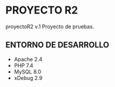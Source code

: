 # PROYECTO R2
proyectoR2 v.1
Proyecto de pruebas.

## ENTORNO DE DESARROLLO
* Apache 2.4
* PHP 7.4
* MySQL 8.0
* xDebug 2.9
